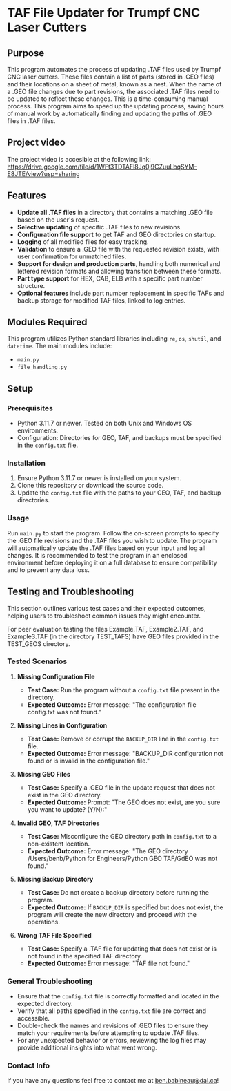 # TAF File Updater for Trumpf CNC Laser Cutters

## Purpose

This program automates the process of updating .TAF files used by Trumpf CNC laser cutters. These files contain a list of parts (stored in .GEO files) and their locations on a sheet of metal, known as a nest. When the name of a .GEO file changes due to part revisions, the associated .TAF files need to be updated to reflect these changes. This is a time-consuming manual process. This program aims to speed up the updating process, saving hours of manual work by automatically finding and updating the paths of .GEO files in .TAF files.

## Project video

The project video is accesible at the following link:
https://drive.google.com/file/d/1WFt3TDTAFl8Jq0j9CZuuLbqSYM-E8JTE/view?usp=sharing

## Features

- **Update all .TAF files** in a directory that contains a matching .GEO file based on the user's request.
- **Selective updating** of specific .TAF files to new revisions.
- **Configuration file support** to get TAF and GEO directories on startup.
- **Logging** of all modified files for easy tracking.
- **Validation** to ensure a .GEO file with the requested revision exists, with user confirmation for unmatched files.
- **Support for design and production parts**, handling both numerical and lettered revision formats and allowing transition between these formats.
- **Part type support** for HEX, CAB, ELB with a specific part number structure.
- **Optional features** include part number replacement in specific TAFs and backup storage for modified TAF files, linked to log entries.

## Modules Required

This program utilizes Python standard libraries including `re`, `os`, `shutil`, and `datetime`. The main modules include:

- `main.py`
- `file_handling.py`

## Setup

### Prerequisites

- Python 3.11.7 or newer. Tested on both Unix and Windows OS environments.
- Configuration: Directories for GEO, TAF, and backups must be specified in the `config.txt` file.

### Installation

1. Ensure Python 3.11.7 or newer is installed on your system.
2. Clone this repository or download the source code.
3. Update the `config.txt` file with the paths to your GEO, TAF, and backup directories.

### Usage

Run `main.py` to start the program. Follow the on-screen prompts to specify the .GEO file revisions and the .TAF files you wish to update. The program will automatically update the .TAF files based on your input and log all changes.
It is recommended to test the program in an enclosed environment before deploying it on a full database to ensure compatibility and to prevent any data loss.

## Testing and Troubleshooting

This section outlines various test cases and their expected outcomes, helping users to troubleshoot common issues they might encounter.

For peer evaluation testing the files Example.TAF, Example2.TAF, and Example3.TAF (in the directory TEST_TAFS) have GEO files provided in the TEST_GEOS directory.

### Tested Scenarios

1. **Missing Configuration File**
   
   - **Test Case:** Run the program without a `config.txt` file present in the directory.
   - **Expected Outcome:** Error message: "The configuration file config.txt was not found."

2. **Missing Lines in Configuration**
   
   - **Test Case:** Remove or corrupt the `BACKUP_DIR` line in the `config.txt` file.
   - **Expected Outcome:** Error message: "BACKUP_DIR configuration not found or is invalid in the configuration file."

3. **Missing GEO Files**
   
   - **Test Case:** Specify a .GEO file in the update request that does not exist in the GEO directory.
   - **Expected Outcome:** Prompt: "The GEO does not exist, are you sure you want to update? (Y/N):"

4. **Invalid GEO, TAF Directories**
   
   - **Test Case:** Misconfigure the GEO directory path in `config.txt` to a non-existent location.
   - **Expected Outcome:** Error message: "The GEO directory /Users/benb/Python for Engineers/Python GEO TAF/GdEO was not found."

5. **Missing Backup Directory**
   
   - **Test Case:** Do not create a backup directory before running the program.
   - **Expected Outcome:** If `BACKUP_DIR` is specified but does not exist, the program will create the new directory and proceed with the operations.

6. **Wrong TAF File Specified**
   
   - **Test Case:** Specify a .TAF file for updating that does not exist or is not found in the specified TAF directory.
   - **Expected Outcome:** Error message: "TAF file not found."

### General Troubleshooting

- Ensure that the `config.txt` file is correctly formatted and located in the expected directory.
- Verify that all paths specified in the `config.txt` file are correct and accessible.
- Double-check the names and revisions of .GEO files to ensure they match your requirements before attempting to update .TAF files.
- For any unexpected behavior or errors, reviewing the log files may provide additional insights into what went wrong.

### Contact Info

If you have any questions feel free to contact me at ben.babineau@dal.ca!